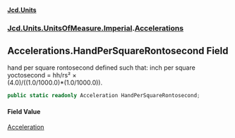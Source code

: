 #### [Jcd.Units](index.md 'index')
### [Jcd.Units.UnitsOfMeasure.Imperial](Jcd.Units.UnitsOfMeasure.Imperial.md 'Jcd.Units.UnitsOfMeasure.Imperial').[Accelerations](Accelerations.md 'Jcd.Units.UnitsOfMeasure.Imperial.Accelerations')

## Accelerations.HandPerSquareRontosecond Field

hand per square rontosecond defined such that: inch per square yoctosecond = hh/rs² ×  
(4.0)/((1.0/1000.0)*(1.0/1000.0)).

```csharp
public static readonly Acceleration HandPerSquareRontosecond;
```

#### Field Value
[Acceleration](Acceleration.md 'Jcd.Units.UnitTypes.Acceleration')